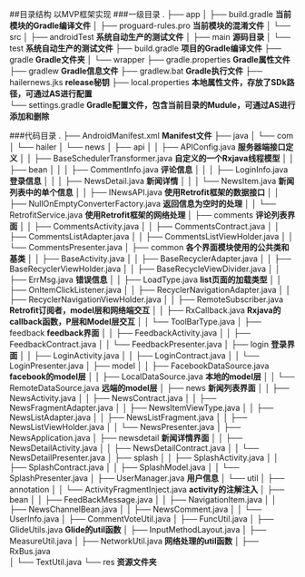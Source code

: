 ##目录结构
以MVP框架实现
###一级目录
.
├── app
│   ├── build.gradle                                                            **当前模块的Gradle编译文件**
│   ├── proguard-rules.pro                                                      **当前模块的混淆文件**
│   └── src
│       ├── androidTest                                                         **系统自动生产的测试文件**
│       ├── main                                                                **源码目录**
│       └── test                                                                **系统自动生产的测试文件**
├── build.gradle                                                                **项目的Gradle编译文件**
├── gradle                                                                      **Gradle文件夹**
│   └── wrapper
├── gradle.properties                                                           **Gradle属性文件**
├── gradlew                                                                     **Gradle信息文件**
├── gradlew.bat                                                                 **Gradle执行文件**
├── hailernews.jks                                                              **release秘钥**
├── local.properties                                                            **本地属性文件，存放了SDk路径，可通过AS进行配置**         
└── settings.gradle                                                             **Gradle配置文件，包含当前目录的Mudule，可通过AS进行添加和删除**

###代码目录
.
├── AndroidManifest.xml                                                         **Manifest文件**
├── java
│   └── com
│       └── hailer
│           └── news
│               ├── api
│               │   ├── APIConfig.java                                          **服务器端接口定义**
│               │   ├── BaseSchedulerTransformer.java                           **自定义的一个Rxjava线程模型**
│               │   ├── bean
│               │   │   ├── CommentInfo.java                                    **评论信息**
│               │   │   ├── LoginInfo.java                                      **登录信息**
│               │   │   ├── NewsDetail.java                                     **新闻详情**
│               │   │   └── NewsItem.java                                       **新闻列表中的单个信息**
│               │   ├── INewsAPI.java                                           **使用Retrofit框架的数据接口**
│               │   ├── NullOnEmptyConverterFactory.java                        **返回信息为空时的处理**
│               │   └── RetrofitService.java                                    **使用Retrofit框架的网络处理**
│               ├── comments                                                    **评论列表界面**
│               │   ├── CommentsActivity.java
│               │   ├── CommentsContract.java
│               │   ├── CommentsListAdapter.java
│               │   ├── CommentsListViewHolder.java
│               │   └── CommentsPresenter.java
│               ├── common                                                      **各个界面模块使用的公共类和基类**
│               │   ├── BaseActivity.java
│               │   ├── BaseRecyclerAdapter.java
│               │   ├── BaseRecyclerViewHolder.java
│               │   ├── BaseRecycleViewDivider.java
│               │   ├── ErrMsg.java                                             **错误信息**
│               │   ├── LoadType.java                                           **list页面的加载类型**
│               │   ├── OnItemClickListener.java
│               │   ├── RecyclerNavigationAdapter.java
│               │   ├── RecyclerNavigationViewHolder.java
│               │   ├── RemoteSubscriber.java                                   **Retrofit订阅者，model层和网络端交互**
│               │   ├── RxCallback.java                                         **Rxjava的callback函数，P层和Model层交互**
│               │   └── ToolBarType.java
│               ├── feedback                                                    **feedback界面**
│               │   ├── FeedbackActivity.java
│               │   ├── FeedbackContract.java
│               │   └── FeedbackPresenter.java
│               ├── login                                                       **登录界面**
│               │   ├── LoginActivity.java
│               │   ├── LoginContract.java
│               │   └── LoginPresenter.java
│               ├── model
│               │   ├── FacebookDataSource.java                                 **facebook的model层**
│               │   ├── LocalDataSource.java                                    **本地的model层**
│               │   └── RemoteDataSource.java                                   **远端的model层**
│               ├── news                                                        **新闻列表界面**
│               │   ├── NewsActivity.java
│               │   ├── NewsContract.java
│               │   ├── NewsFragmentAdapter.java
│               │   ├── NewsItemViewType.java
│               │   ├── NewsListAdapter.java
│               │   ├── NewsListFragment.java
│               │   ├── NewsListViewHolder.java
│               │   └── NewsPresenter.java
│               ├── NewsApplication.java
│               ├── newsdetail                                                  **新闻详情界面**
│               │   ├── NewsDetailActivity.java
│               │   ├── NewsDetailContract.java
│               │   └── NewsDetailPresenter.java
│               ├── splash
│               │   ├── SplashActivity.java
│               │   ├── SplashContract.java
│               │   ├── SplashModel.java
│               │   └── SplashPresenter.java
│               ├── UserManager.java                                            **用户信息**
│               └── util
│                   ├── annotation
│                   │   └── ActivityFragmentInject.java                         **activity的注解注入**
│                   ├── bean
│                   │   ├── FeedBackMessage.java
│                   │   ├── NavigationItem.java
│                   │   ├── NewsChannelBean.java
│                   │   ├── NewsComment.java
│                   │   └── UserInfo.java
│                   ├── CommentVoteUtil.java
│                   ├── FuncUtil.java
│                   ├── GlideUtils.java                                         **Glide的util函数**
│                   ├── InputMethodLayout.java
│                   ├── MeasureUtil.java
│                   ├── NetworkUtil.java                                        **网络处理的util函数**
│                   ├── RxBus.java                                                           
│                   └── TextUtil.java
└── res                                                                         **资源文件夹**